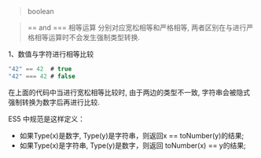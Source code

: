 > boolean

> == and === 相等运算
分别对应宽松相等和严格相等, 两者区别在与进行严格相等运算时不会发生强制类型转换.

1、数值与字符进行相等比较

``` js
"42" == 42  # true
"42" === 42 # false
```
在上面的代码中当进行宽松相等比较时, 由于两边的类型不一致, 字符串会被隐式强制转换为数字后再进行比较.

ES5 中规范是这样定义：
- 如果Type(x)是数字, Type(y)是字符串，则返回x == toNumber(y)的结果;
- 如果Type(x)是字符串, Type(y)是数字，则返回 toNumber(x) == y的结果;